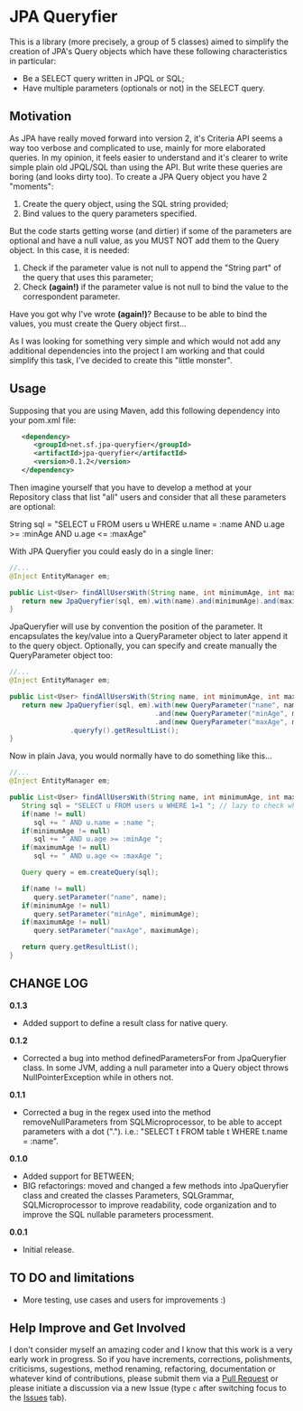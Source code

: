 JPA Queryfier
=======================================
This is a library (more precisely, a group of 5 classes) aimed to simplify the creation of JPA's Query objects which have these following characteristics in particular:

* Be a SELECT query written in JPQL or SQL;
* Have multiple parameters (optionals or not) in the SELECT query.

Motivation
---------------------------------------
As JPA have really moved forward into version 2, it's Criteria API seems a way too verbose and complicated to use, mainly for more elaborated queries. In my opinion, it feels easier to understand and it's clearer to write simple plain old JPQL/SQL than using the API.
But write these queries are boring (and looks dirty too). To create a JPA Query object you have 2 "moments":

1. Create the query object, using the SQL string provided;
2. Bind values to the query parameters specified.

But the code starts getting worse (and dirtier) if some of the parameters are optional and have a null value, as you MUST NOT add them to the Query object. In this case, it is needed:

1. Check if the parameter value is not null to append the "String part" of the query that uses this parameter;
2. Check **(again!)** if the parameter value is not null to bind the value to the correspondent parameter.

Have you got why I've wrote **(again!)**? Because to be able to bind the values, you must create the Query object first...

As I was looking for something very simple and which would not add any additional dependencies into the project I am working and that could simplify this task, I've decided to create this "little monster".

Usage
---------------------------------------
Supposing that you are using Maven, add this following dependency into your pom.xml file:
```xml
   <dependency>
      <groupId>net.sf.jpa-queryfier</groupId>
      <artifactId>jpa-queryfier</artifactId>
      <version>0.1.2</version>
   </dependency>
```

Then imagine yourself that you have to develop a method at your Repository class that list "all" users and consider that all these parameters are optional:

String sql = "SELECT u FROM users u WHERE u.name = :name AND u.age >= :minAge AND u.age <= :maxAge"

With JPA Queryfier you could easly do in a single liner:

```java
//...
@Inject EntityManager em;

public List<User> findAllUsersWith(String name, int minimumAge, int maximumAge) {
   return new JpaQueryfier(sql, em).with(name).and(minimumAge).and(maximumAge).queryfy().getResultList();
}
```

JpaQueryfier will use by convention the position of the parameter. It encapsulates the key/value into a QueryParameter object to later append it to the query object.
Optionally, you can specify and create manually the QueryParameter object too:

```java
//...
@Inject EntityManager em;

public List<User> findAllUsersWith(String name, int minimumAge, int maximumAge) {
   return new JpaQueryfier(sql, em).with(new QueryParameter("name", name))
                                    .and(new QueryParameter("minAge", minimumAge))
                                    .and(new QueryParameter("maxAge", maximumAge))
               .queryfy().getResultList();
}
```


Now in plain Java, you would normally have to do something like this...

```java
//...
@Inject EntityManager em;

public List<User> findAllUsersWith(String name, int minimumAge, int maximumAge) {
   String sql = "SELECT u FROM users u WHERE 1=1 "; // lazy to check when to add the WHERE clause
   if(name != null)
      sql += " AND u.name = :name ";
   if(minimumAge != null)
      sql += " AND u.age >= :minAge ";
   if(maximumAge != null)
      sql += " AND u.age <= :maxAge ";

   Query query = em.createQuery(sql);

   if(name != null)
      query.setParameter("name", name);
   if(minimumAge != null)
      query.setParameter("minAge", minimumAge);
   if(maximumAge != null)
      query.setParameter("maxAge", maximumAge);

   return query.getResultList();
}
```

CHANGE LOG
---------------------------------------
**0.1.3**
- Added support to define a result class for native query.

**0.1.2**
- Corrected a bug into method definedParametersFor from JpaQueryfier class. In some JVM, adding a null parameter into a Query object throws NullPointerException while in others not.

**0.1.1**
- Corrected a bug in the regex used into the method removeNullParameters from SQLMicroprocessor, to be able to accept parameters with a dot ("."). i.e.: "SELECT t FROM table t WHERE t.name = :name".

**0.1.0**
- Added support for BETWEEN;
- BIG refactorings: moved and changed a few methods into JpaQueryfier class and created the classes Parameters, SQLGrammar, SQLMicroprocessor to improve readability, code organization and to improve the SQL nullable parameters processment.

**0.0.1**
- Initial release.

TO DO and limitations
---------------------------------------
* More testing, use cases and users for improvements :)

Help Improve and Get Involved
---------------------------------------
I don't consider myself an amazing coder and I know that this work is a very early work in progress. So if you have increments, corrections, polishments, criticisms, sugestions, method renaming, refactoring, documentation or whatever kind of contributions, please submit them via a [Pull Request](https://help.github.com/articles/using-pull-requests) or please initiate a discussion via a new Issue (type `c` after switching focus to the [Issues](https://github.com/jeffbicca/jpa-queryfier/issues) tab).
